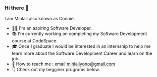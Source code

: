 ### Hi there 👋

I am Mihlali also known as Connie.
- 👩‍💻 I'm an aspiring Software Developer.
- 📚 I'm currently working on completing my Software Development course at CodeSpace.
- 🎓 Once I graduate I would be interested in an internship to help me learn more about the Software Development Career and learn on the job.
- 📩 How to reach me : email mihlaliyono@gmail.com
- 👇 Check out my begginer programs below.
